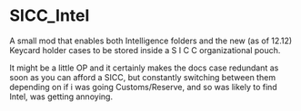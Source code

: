 # SICC_Intel
A small mod that enables both Intelligence folders and the new (as of 12.12) Keycard holder cases to be stored inside a S I C C organizational pouch.

It might be a little OP and it certainly makes the docs case redundant as soon as you can afford a SICC, but constantly switching between them depending on if i was going Customs/Reserve, and so was likely to find Intel, was getting annoying.